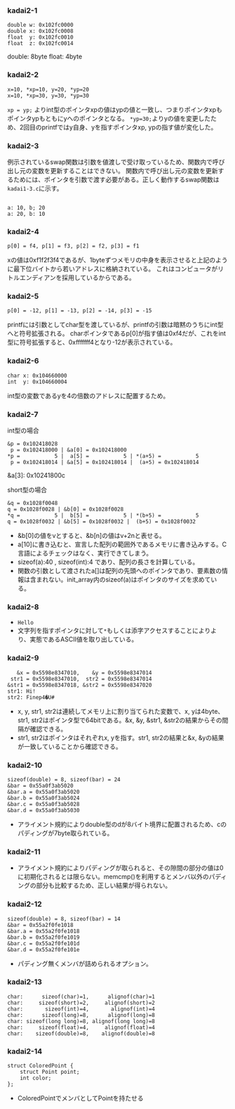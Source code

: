 ### kadai2-1

```
double w: 0x102fc0000
double x: 0x102fc0008
float  y: 0x102fc0010
float  z: 0x102fc0014
```
double: 8byte
float: 4byte


### kadai2-2

```
x=10, *xp=10, y=20, *yp=20
x=10, *xp=30, y=30, *yp=30
```

`xp = yp;` よりint型のポインタxpの値はypの値と一致し、つまりポインタxpもポインタypもともにyへのポインタとなる。
`*yp=30;`よりyの値を変更したため、2回目のprintfではy自身、yを指すポインタxp, ypの指す値が変化した。


### kadai2-3

例示されているswap関数は引数を値渡しで受け取っているため、関数内で呼び出し元の変数を更新することはできない。
関数内で呼び出し元の変数を更新するためには、ポインタを引数で渡す必要がある。正しく動作するswap関数は`kadai1-3.c`に示す。

```

a: 10, b; 20
a: 20, b: 10

```

### kadai2-4

```
p[0] = f4, p[1] = f3, p[2] = f2, p[3] = f1
```

xの値は0xf1f2f3f4であるが、1byteずつメモリの中身を表示させると上記のように最下位バイトから若いアドレスに格納されている。
これはコンピュータがリトルエンディアンを採用しているからである。


### kadai2-5

```
p[0] = -12, p[1] = -13, p[2] = -14, p[3] = -15
```
printfには引数としてchar型を渡しているが、printfの引数は暗黙のうちにint型へと符号拡張される。
charポインタであるp[0]が指す値は0xf4だが、これをint型に符号拡張すると、0xfffffff4となり-12が表示されている。


### kadai2-6

```
char x: 0x104660000
int  y: 0x104660004
```

int型の変数であるyを4の倍数のアドレスに配置するため。


### kadai2-7
int型の場合

```
&p = 0x102418028
 p = 0x102418000 | &a[0] = 0x102418000
*p =           5 |  a[5] =           5 | *(a+5) =           5
 p = 0x102418014 | &a[5] = 0x102418014 |  (a+5) = 0x102418014
 ```

 &a[3]: 0x10241800c  


 short型の場合
 ```
&q = 0x1028f0048
 q = 0x1028f0028 | &b[0] = 0x1028f0028
*q =           5 |  b[5] =           5 | *(b+5) =           5
 q = 0x1028f0032 | &b[5] = 0x1028f0032 |  (b+5) = 0x1028f0032
 ```

 - &b[0]の値をvとすると、&b[n]の値はv+2nと表せる。
 - a[10]に書き込むと、宣言した配列の範囲外であるメモリに書き込みする。C言語によるチェックはなく、実行できてしまう。
 - sizeof(a):40 , sizeof(int):4 であり、配列の長さを計算している。
 - 関数の引数として渡されたa[]は配列の先頭へのポインタであり、要素数の情報は含まれない。init_array内のsizeof(a)はポインタのサイズを求めている。
										 

### kadai2-8
- `Hello`
- 文字列を指すポインタに対して`*`もしくは添字アクセスすることによりより、実態であるASCII値を取り出している。

### kadai2-9
```
   &x = 0x5598e8347010,    &y = 0x5598e8347014
 str1 = 0x5598e8347010,  str2 = 0x5598e8347014
&str1 = 0x5598e8347018, &str2 = 0x5598e8347020
str1: Hi!
str2: Finep4�U#
```
- x, y, str1, str2は連続してメモリ上に割り当てられた変数で、x, yは4byte、str1, str2はポインタ型で64bitである。&x, &y, &str1, &str2の結果からその間隔が確認できる。
- str1, str2はポインタはそれぞれx, yを指す。str1, str2の結果と&x, &yの結果が一致していることから確認できる。

### kadai2-10
```
sizeof(double) = 8, sizeof(bar) = 24
&bar = 0x55a0f3ab5020
&bar.a = 0x55a0f3ab5020
&bar.b = 0x55a0f3ab5024
&bar.c = 0x55a0f3ab5028
&bar.d = 0x55a0f3ab5030
```
- アライメント規約によりdouble型のdが8バイト境界に配置されるため、cのパディングが7byte取られている。

### kadai2-11
- アライメント規約によりパディングが取られると、その隙間の部分の値は0に初期化されるとは限らない。memcmp()を利用するとメンバ以外のパディングの部分も比較するため、正しい結果が得られない。

### kadai2-12
```
sizeof(double) = 8, sizeof(bar) = 14
&bar = 0x55a2f0fe1018
&bar.a = 0x55a2f0fe1018
&bar.b = 0x55a2f0fe1019
&bar.c = 0x55a2f0fe101d
&bar.d = 0x55a2f0fe101e
```
- パディング無くメンバが詰められるオプション。

### kadai2-13
```
char:      sizeof(char)=1,      alignof(char)=1
char:     sizeof(short)=2,     alignof(short)=2
char:       sizeof(int)=4,       alignof(int)=4
char:      sizeof(long)=8,      alignof(long)=8
char: sizeof(long long)=8, alignof(long long)=8
char:     sizeof(float)=4,     alignof(float)=4
char:    sizeof(double)=8,    alignof(double)=8
```

### kadai2-14
```
struct ColoredPoint {
	struct Point point;
	int color;
};
```
- ColoredPointでメンバとしてPointを持たせる
